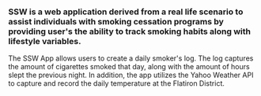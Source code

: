 ### **SSW** is a web application derived from a real life scenario to assist individuals with smoking cessation programs by providing user's the ability to track smoking habits along with lifestyle variables.

The SSW App allows users to create a daily smoker's log. The log captures the amount of cigarettes smoked that day, along with the amount of hours slept the previous night. In addition, the app utilizes the Yahoo Weather API to capture and record the daily temperature at the Flatiron District.